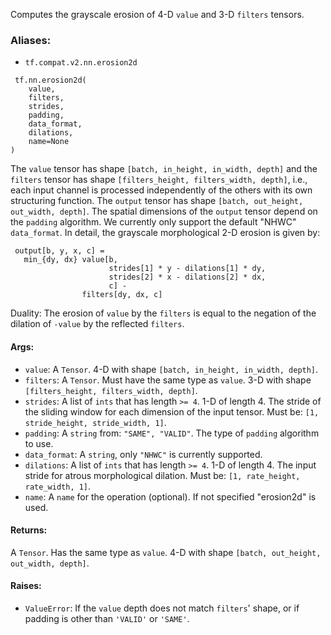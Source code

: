 Computes the grayscale erosion of 4-D `value` and 3-D `filters` tensors.
### Aliases:
- `tf.compat.v2.nn.erosion2d`

```
 tf.nn.erosion2d(
    value,
    filters,
    strides,
    padding,
    data_format,
    dilations,
    name=None
)
```
The `value` tensor has shape `[batch, in_height, in_width, depth]` and the `filters` tensor has shape `[filters_height, filters_width, depth]`, i.e., each input channel is processed independently of the others with its own structuring function. The `output` tensor has shape `[batch, out_height, out_width, depth]`. The spatial dimensions of the `output` tensor depend on the `padding` algorithm. We currently only support the default "NHWC" `data_format`.
In detail, the grayscale morphological 2-D erosion is given by:

```
 output[b, y, x, c] =
   min_{dy, dx} value[b,
                      strides[1] * y - dilations[1] * dy,
                      strides[2] * x - dilations[2] * dx,
                      c] -
                filters[dy, dx, c]
```
Duality: The erosion of `value` by the `filters` is equal to the negation of the dilation of `-value` by the reflected `filters`.
#### Args:
- `value`: A `Tensor`. 4-D with shape `[batch, in_height, in_width, depth]`.
- `filters`: A `Tensor`. Must have the same type as `value`. 3-D with shape `[filters_height, filters_width, depth]`.
- `strides`: A list of `ints` that has length `>= 4`. 1-D of length 4. The stride of the sliding window for each dimension of the input tensor. Must be: `[1, stride_height, stride_width, 1]`.
- `padding`: A `string` from: `"SAME", "VALID"`. The type of `padding` algorithm to use.
- `data_format`: A `string`, only `"NHWC"` is currently supported.
- `dilations`: A list of `ints` that has length `>= 4`. 1-D of length 4. The input stride for atrous morphological dilation. Must be: `[1, rate_height, rate_width, 1]`.
- `name`: A `name` for the operation (optional). If not specified "erosion2d" is used.
#### Returns:
A `Tensor`. Has the same type as `value`. 4-D with shape `[batch, out_height, out_width, depth]`.
#### Raises:
- `ValueError`: If the `value` depth does not match `filters`' shape, or if padding is other than `'VALID'` or `'SAME'`.
